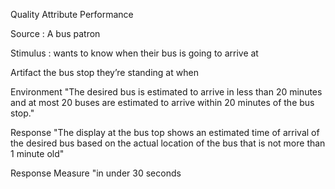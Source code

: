 Quality Attribute	Performance	 

Source : A bus patron	

Stimulus	: wants to know when their bus is going to arrive at

Artifact	the bus stop they’re standing at when	

Environment	"The desired bus is estimated to arrive in less than 20 minutes and at most 20 buses are estimated to arrive within 20 minutes of the bus stop."

Response	"The display at the bus top shows an estimated time of arrival of the desired bus based on the actual location of the bus that is not more than 1 minute old"	

Response Measure	"in under 30 seconds
